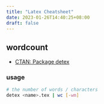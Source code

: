 ```yaml
---
title: "Latex Cheatsheet"
date: 2023-01-26T14:40:25+08:00
draft: false
---
```


## wordcount

- [CTAN: Package detex](https://ctan.org/pkg/detex)

### usage

```bash
# the number of words / characters
detex <name>.tex | wc [-wm]
```

